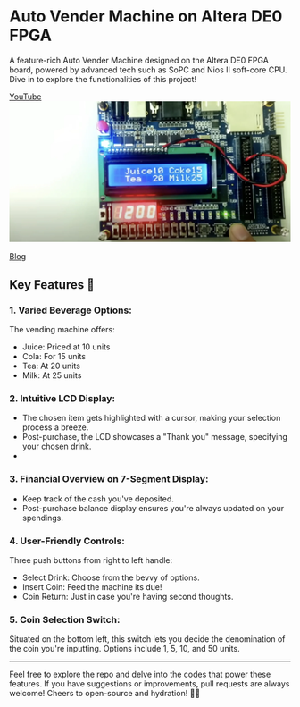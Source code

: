 # Auto Vender Machine on Altera DE0 FPGA
A feature-rich Auto Vender Machine designed on the Altera DE0 FPGA board, powered by advanced tech such as SoPC and Nios II soft-core CPU. Dive in to explore the functionalities of this project!

[YouTube](https://youtu.be/l_LxecHCjfI)
[![youtube](./doc/auto_vender_machine.webp)](https://youtu.be/l_LxecHCjfI)

[Blog](https://about.armcortex.cc/post/fpga-auto-vender-machine/)

## Key Features 🚀
### 1. Varied Beverage Options:
The vending machine offers:
 - Juice: Priced at 10 units
 - Cola: For 15 units
 - Tea: At 20 units
 - Milk: At 25 units

### 2. Intuitive LCD Display:
 - The chosen item gets highlighted with a cursor, making your selection process a breeze.
 - Post-purchase, the LCD showcases a "Thank you" message, specifying your chosen drink.
 - 
### 3. Financial Overview on 7-Segment Display:
 - Keep track of the cash you've deposited.
 - Post-purchase balance display ensures you're always updated on your spendings.

### 4. User-Friendly Controls:
Three push buttons from right to left handle:
 - Select Drink: Choose from the bevvy of options.
 - Insert Coin: Feed the machine its due!
 - Coin Return: Just in case you're having second thoughts.

### 5. Coin Selection Switch:
Situated on the bottom left, this switch lets you decide the denomination of the coin you're inputting. Options include 1, 5, 10, and 50 units.

---
Feel free to explore the repo and delve into the codes that power these features. If you have suggestions or improvements, pull requests are always welcome! Cheers to open-source and hydration! 🥂🔧